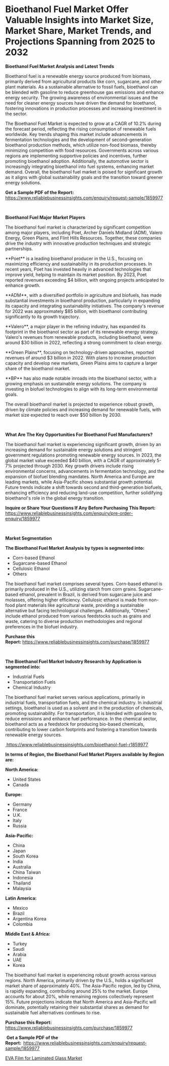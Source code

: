<p><h1>Bioethanol Fuel Market Offer Valuable Insights into Market Size, Market Share, Market Trends, and Projections Spanning from 2025 to 2032</h1></p><p><strong>Bioethanol Fuel Market Analysis and Latest Trends</strong></p>
<p><p>Bioethanol fuel is a renewable energy source produced from biomass, primarily derived from agricultural products like corn, sugarcane, and other plant materials. As a sustainable alternative to fossil fuels, bioethanol can be blended with gasoline to reduce greenhouse gas emissions and enhance energy security. The growing awareness of environmental issues and the need for cleaner energy sources have driven the demand for bioethanol, fostering innovations in production processes and increasing investment in the sector.</p><p>The Bioethanol Fuel Market is expected to grow at a CAGR of 10.2% during the forecast period, reflecting the rising consumption of renewable fuels worldwide. Key trends shaping this market include advancements in fermentation technologies and the development of second-generation bioethanol production methods, which utilize non-food biomass, thereby minimizing competition with food resources. Governments across various regions are implementing supportive policies and incentives, further promoting bioethanol adoption. Additionally, the automotive sector is increasingly integrating bioethanol into fuel systems, enhancing market demand. Overall, the bioethanol fuel market is poised for significant growth as it aligns with global sustainability goals and the transition toward greener energy solutions.</p></p>
<p><strong>Get a Sample PDF of the Report:&nbsp;</strong> <a href="https://www.reliablebusinessinsights.com/enquiry/request-sample/1859977?utm_campaign=2306&utm_medium=2&utm_source=Github&utm_content=ia&utm_term=02042025&utm_id=bioethanol-fuel">https://www.reliablebusinessinsights.com/enquiry/request-sample/1859977</a></p>
<p>&nbsp;</p>
<p><strong>Bioethanol Fuel Major Market Players</strong></p>
<p><p>The bioethanol fuel market is characterized by significant competition among major players, including Poet, Archer Daniels Midland (ADM), Valero Energy, Green Plains, and Flint Hills Resources. Together, these companies drive the industry with innovative production techniques and strategic partnerships.</p><p>**Poet** is a leading bioethanol producer in the U.S., focusing on maximizing efficiency and sustainability in its production processes. In recent years, Poet has invested heavily in advanced technologies that improve yield, helping to maintain its market position. By 2023, Poet reported revenues exceeding $4 billion, with ongoing projects anticipated to enhance growth.</p><p>**ADM**, with a diversified portfolio in agriculture and biofuels, has made substantial investments in bioethanol production, particularly in expanding its capacity and integrating sustainability initiatives. The company's revenue for 2022 was approximately $85 billion, with bioethanol contributing significantly to its growth trajectory.</p><p>**Valero**, a major player in the refining industry, has expanded its footprint in the bioethanol sector as part of its renewable energy strategy. Valero's revenues from renewable products, including bioethanol, were around $30 billion in 2022, reflecting a strong commitment to clean energy.</p><p>**Green Plains**, focusing on technology-driven approaches, reported revenues of around $3 billion in 2022. With plans to increase production capacity and develop new markets, Green Plains aims to capture a larger share of the bioethanol market.</p><p>**BP** has also made notable inroads into the bioethanol sector, with a growing emphasis on sustainable energy solutions. The company is investing in biofuel technologies to align with its long-term environmental goals.</p><p>The overall bioethanol market is projected to experience robust growth, driven by climate policies and increasing demand for renewable fuels, with market size expected to reach over $50 billion by 2030.</p></p>
<p>&nbsp;</p>
<p><strong>What Are The Key Opportunities For Bioethanol Fuel Manufacturers?</strong></p>
<p><p>The bioethanol fuel market is experiencing significant growth, driven by an increasing demand for sustainable energy solutions and stringent government regulations promoting renewable energy sources. In 2023, the global market value exceeded $40 billion, with a CAGR of approximately 5-7% projected through 2030. Key growth drivers include rising environmental concerns, advancements in fermentation technology, and the expansion of biofuel blending mandates. North America and Europe are leading markets, while Asia-Pacific shows substantial growth potential. Future trends indicate a shift towards second and third-generation biofuels, enhancing efficiency and reducing land-use competition, further solidifying bioethanol's role in the global energy transition.</p></p>
<p><strong>Inquire or Share Your Questions If Any Before Purchasing This Report:</strong> <a href="https://www.reliablebusinessinsights.com/enquiry/pre-order-enquiry/1859977?utm_campaign=2306&utm_medium=2&utm_source=Github&utm_content=ia&utm_term=02042025&utm_id=bioethanol-fuel">https://www.reliablebusinessinsights.com/enquiry/pre-order-enquiry/1859977</a></p>
<p>&nbsp;</p>
<p><strong>Market Segmentation</strong></p>
<p><strong>The Bioethanol Fuel Market Analysis by types is segmented into:</strong></p>
<p><ul><li>Corn-based Ethanol</li><li>Sugarcane-based Ethanol</li><li>Cellulosic Ethanol</li><li>Others</li></ul></p>
<p><p>The bioethanol fuel market comprises several types. Corn-based ethanol is primarily produced in the U.S., utilizing starch from corn grains. Sugarcane-based ethanol, prevalent in Brazil, is derived from sugarcane juice and molasses, offering higher efficiency. Cellulosic ethanol is made from non-food plant materials like agricultural waste, providing a sustainable alternative but facing technological challenges. Additionally, "Others" include ethanol produced from various feedstocks such as grains and waste, catering to diverse production methodologies and regional preferences in the biofuel industry.</p></p>
<p><strong>Purchase this Report:&nbsp;</strong><a href="https://www.reliablebusinessinsights.com/purchase/1859977?utm_campaign=2306&utm_medium=2&utm_source=Github&utm_content=ia&utm_term=02042025&utm_id=bioethanol-fuel">https://www.reliablebusinessinsights.com/purchase/1859977</a></p>
<p>&nbsp;</p>
<p><strong>The Bioethanol Fuel Market Industry Research by Application is segmented into:</strong></p>
<p><ul><li>Industrial Fuels</li><li>Transportation Fuels</li><li>Chemical Industry</li></ul></p>
<p><p>The bioethanol fuel market serves various applications, primarily in industrial fuels, transportation fuels, and the chemical industry. In industrial settings, bioethanol is used as a solvent and in the production of chemicals, promoting sustainability. For transportation, it is blended with gasoline to reduce emissions and enhance fuel performance. In the chemical sector, bioethanol acts as a feedstock for producing bio-based chemicals, contributing to lower carbon footprints and fostering a transition towards renewable energy sources.</p></p>
<p><a href="https://www.reliablebusinessinsights.com/bioethanol-fuel-r1859977?utm_campaign=2306&utm_medium=2&utm_source=Github&utm_content=ia&utm_term=02042025&utm_id=bioethanol-fuel">&nbsp;https://www.reliablebusinessinsights.com/bioethanol-fuel-r1859977</a></p>
<p><strong>In terms of Region, the Bioethanol Fuel Market Players available by Region are:</strong></p>
<p>
    <p> <strong> North America: </strong>
        <ul>
            <li>United States</li>
            <li>Canada</li>
        </ul>
        </p> 
    <p> <strong> Europe: </strong>
        <ul>
            <li>Germany</li>
            <li>France</li>
            <li>U.K.</li>
            <li>Italy</li>
            <li>Russia</li>
        </ul>
        </p> 
    <p> <strong> Asia-Pacific: </strong>
        <ul>
            <li>China</li>
            <li>Japan</li>
            <li>South Korea</li>
            <li>India</li>
            <li>Australia</li>
            <li>China Taiwan</li>
            <li>Indonesia</li>
            <li>Thailand</li>
            <li>Malaysia</li>
        </ul>
        </p> 
    <p> <strong> Latin America: </strong>
        <ul>
            <li>Mexico</li>
            <li>Brazil</li>
            <li>Argentina Korea</li>
            <li>Colombia</li>
        </ul>
        </p> 
    <p> <strong> Middle East & Africa: </strong>
        <ul>
            <li>Turkey</li>
            <li>Saudi</li>
            <li>Arabia</li>
            <li>UAE</li>
            <li>Korea</li>
        </ul>
    </p>
    </p>
<p><p>The bioethanol fuel market is experiencing robust growth across various regions. North America, primarily driven by the U.S., holds a significant market share of approximately 40%. The Asia-Pacific region, led by China, is rapidly expanding, contributing around 25% to the market. Europe accounts for about 20%, while remaining regions collectively represent 15%. Future projections indicate that North America and Asia-Pacific will dominate, potentially retaining their substantial shares as demand for sustainable fuel alternatives continues to rise.</p></p>
<p><strong>Purchase this Report: </strong><a href="https://www.reliablebusinessinsights.com/purchase/1859977?utm_campaign=2306&utm_medium=2&utm_source=Github&utm_content=ia&utm_term=02042025&utm_id=bioethanol-fuel">https://www.reliablebusinessinsights.com/purchase/1859977</a></p>
<p>&nbsp;<strong>Get a Sample PDF of the Report:&nbsp;&nbsp;</strong><a href="https://www.reliablebusinessinsights.com/enquiry/request-sample/1859977?utm_campaign=2306&utm_medium=2&utm_source=Github&utm_content=ia&utm_term=02042025&utm_id=bioethanol-fuel">https://www.reliablebusinessinsights.com/enquiry/request-sample/1859977</a></p>
<p><strong></strong></p>
<p><p><a href="https://github.com/mcfred89/Market-Research-Report-List-1/blob/main/eva-film-for-laminated-glass-market.md?utm_campaign=2306&utm_medium=2&utm_source=Github&utm_content=ia&utm_term=02042025&utm_id=bioethanol-fuel">EVA Film for Laminated Glass Market</a></p></p>